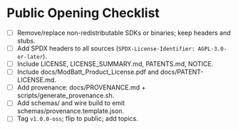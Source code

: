 # Public Opening Checklist

- [ ] Remove/replace non-redistributable SDKs or binaries; keep headers and stubs.
- [ ] Add SPDX headers to all sources (`SPDX-License-Identifier: AGPL-3.0-or-later`).
- [ ] Include LICENSE, LICENSE_SUMMARY.md, PATENTS.md, NOTICE.
- [ ] Include docs/ModBatt_Product_License.pdf and docs/PATENT-LICENSE.md.
- [ ] Add provenance: docs/PROVENANCE.md + scripts/generate_provenance.sh.
- [ ] Add schemas/ and wire build to emit schemas/provenance.template.json.
- [ ] Tag `v1.0.0-oss`; flip to public; add topics.
